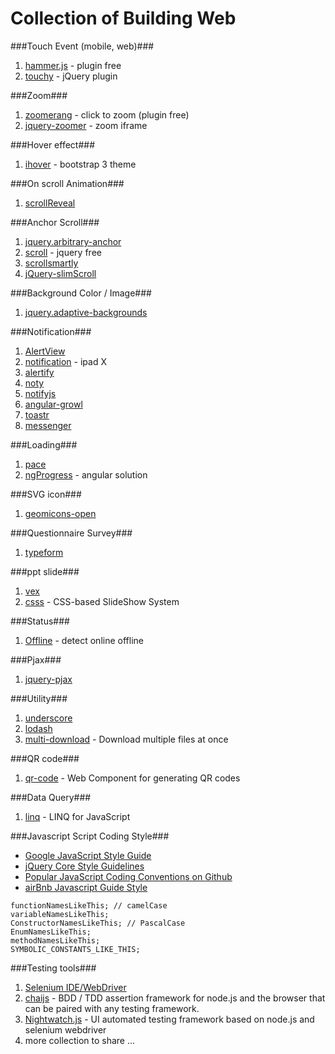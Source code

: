 Collection of Building Web
=====

###Touch Event (mobile, web)###

1. [hammer.js](https://github.com/EightMedia/hammer.js) - plugin free
2. [touchy](https://github.com/HotStudio/touchy) - jQuery plugin

###Zoom###

1. [zoomerang](https://github.com/yyx990803/zoomerang) - click to zoom (plugin free)
2. [jquery-zoomer](http://github.hubspot.com/jquery-zoomer/) - zoom iframe

###Hover effect###
1. [ihover](https://github.com/gudh/ihover) - bootstrap 3 theme

###On scroll Animation###

1. [scrollReveal](https://github.com/julianlloyd/scrollReveal.js)

###Anchor Scroll###

1. [jquery.arbitrary-anchor](https://github.com/briangonzalez/jquery.arbitrary-anchor.js)
2. [scroll](https://github.com/bloodyowl/scroll) - jquery free
3. [scrollsmartly](https://github.com/shinnn/scrollsmartly/tree/gh-pages) 
4. [jQuery-slimScroll](https://github.com/rochal/jQuery-slimScroll)

###Background Color / Image###

1. [jquery.adaptive-backgrounds](https://github.com/briangonzalez/jquery.adaptive-backgrounds.js)

###Notification###

1. [AlertView](http://kelp404.github.io/AlertView/)
2. [notification](http://adodson.com/notification.js/#notificationjs) - ipad X
3. [alertify](http://fabien-d.github.io/alertify.js/)
4. [noty](http://needim.github.io/noty/)
5. [notifyjs](http://notifyjs.com/)
6. [angular-growl](https://github.com/Marcorinck/angular-growl)
7. [toastr](http://codeseven.github.io/toastr/)
8. [messenger](http://github.hubspot.com/messenger/)

###Loading###
1. [pace](https://github.com/HubSpot/pace)
2. [ngProgress](http://victorbjelkholm.github.io/ngProgress/) - angular solution

###SVG icon###
1. [geomicons-open](https://github.com/jxnblk/geomicons-open)

###Questionnaire Survey###
1. [typeform](http://www.typeform.com/)

###ppt slide###
1. [vex](https://github.com/hubspot/vex)
2. [csss](https://github.com/LeaVerou/csss) - CSS-based SlideShow System

###Status###
1. [Offline](https://github.com/hubspot/offline) - detect online offline

###Pjax###
1. [jquery-pjax](https://github.com/defunkt/jquery-pjax)

###Utility###
1. [underscore](https://github.com/jashkenas/underscore)
2. [lodash](https://github.com/lodash/lodash/)
3. [multi-download](https://github.com/sindresorhus/multi-download) - Download multiple files at once

###QR code###
1. [qr-code](https://github.com/educastellano/qr-code) - Web Component for generating QR codes

###Data Query###
1. [linq](http://linqjs.codeplex.com/) - LINQ for JavaScript

###Javascript Script Coding Style###
- [Google JavaScript Style Guide](http://google-styleguide.googlecode.com/svn/trunk/javascriptguide.xml)
- [jQuery Core Style Guidelines](http://docs.jquery.com/JQuery_Core_Style_Guidelines)
- [Popular JavaScript Coding Conventions on Github](http://sideeffect.kr/popularconvention/#javascript)
- [airBnb Javascript Guide Style](https://github.com/airbnb/javascript/blob/master/README.md)
```
functionNamesLikeThis; // camelCase
variableNamesLikeThis;
ConstructorNamesLikeThis; // PascalCase
EnumNamesLikeThis;
methodNamesLikeThis;
SYMBOLIC_CONSTANTS_LIKE_THIS;
```

###Testing tools###
1. [Selenium IDE/WebDriver](http://docs.seleniumhq.org/projects/ide/)
2. [chaijs](https://github.com/chaijs/chai) - BDD / TDD assertion framework for node.js and the browser that can be paired with any testing framework.
3. [Nightwatch.js](https://github.com/beatfactor/nightwatch) - UI automated testing framework based on node.js and selenium webdriver
4. more collection to share ...
